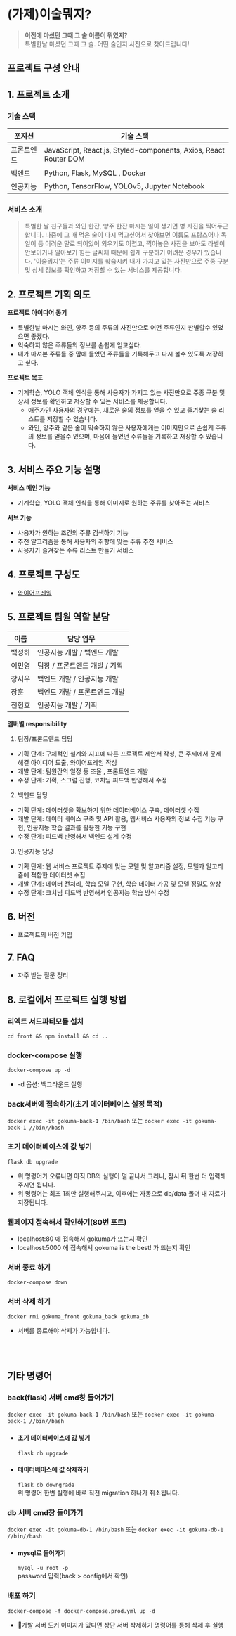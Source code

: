 # (가제)이술뭐지?

> **이전에 마셨던 그때 그 술 이름이 뭐였지?** <br>
> 특별한날 마셨던 그때 그 술. 어떤 술인지 사진으로 찾아드립니다!

## 프로젝트 구성 안내

## 1. 프로젝트 소개

### 기술 스택

| 포지션     | 기술 스택                                                        |
| ---------- | ---------------------------------------------------------------- |
| 프론트엔드 | JavaScript, React.js, Styled-components, Axios, React Router DOM |
| 백엔드     | Python, Flask, MySQL , Docker                                    |
| 인공지능   | Python, TensorFlow, YOLOv5, Jupyter Notebook                     |

### 서비스 소개

> 특별한 날 친구들과 와인 한잔, 양주 한잔 마시는 일이 생기면 병 사진을 찍어두곤 합니다. 나중에 그 때 먹은 술이 다시 먹고싶어서 찾아보면 이름도 프랑스어나 독일어 등 어려운 말로 되어있어 외우기도 어렵고, 찍어놓은 사진을 보아도 라벨이 안보이거나 알아보기 힘든 글씨체 때문에 쉽게 구분하기 어려운 경우가 있습니다. '이술뭐지'는 주류 이미지를 학습시켜 내가 가지고 있는 사진만으로 주종 구분 및 상세 정보를 확인하고 저장할 수 있는 서비스를 제공합니다.

## 2. 프로젝트 기획 의도

**프로젝트 아이디어 동기**<br>

- 특별한날 마시는 와인, 양주 등의 주류의 사진만으로 어떤 주류인지 판별할수 있었으면 좋겠다.
- 익숙하지 않은 주류들의 정보를 손쉽게 얻고싶다.
- 내가 마셔본 주류들 중 맘에 들었던 주류들을 기록해두고 다시 볼수 있도록 저장하고 싶다.

**프로젝트 목표**<br>

- 기계학습, YOLO 객체 인식을 통해 사용자가 가지고 있는 사진만으로 주종 구분 및 상세 정보를 확인하고 저장할 수 있는 서비스를 제공합니다.
  - 애주가인 사용자의 경우에는, 새로운 술의 정보를 얻을 수 있고 즐겨찾는 술 리스트를 저장할 수 있습니다.
  - 와인, 양주와 같은 술이 익숙하지 않은 사용자에게는 이미지만으로 손쉽게 주류의 정보를 얻을수 있으며, 마음에 들었던 주류들을 기록하고 저장할 수 있습니다.

## 3. 서비스 주요 기능 설명

**서비스**
**메인 기능**

- 기계학습, YOLO 객체 인식을 통해 이미지로 원하는 주류를 찾아주는 서비스

**서브 기능**

- 사용자가 원하는 조건의 주류 검색하기 기능
- 추천 알고리즘을 통해 사용자의 취향에 맞는 주류 추천 서비스
- 사용자가 즐겨찾는 주류 리스트 만들기 서비스

## 4. 프로젝트 구성도

- [와이어프레임](https://whimsical.com/gokuma-2bWmzF2MiVEBtbqBFh1YPb)

## 5. 프로젝트 팀원 역할 분담

| 이름   | 담당 업무                     |
| ------ | ----------------------------- |
| 백정하 | 인공지능 개발 / 백엔드 개발   |
| 이민영 | 팀장 / 프론트엔드 개발 / 기획 |
| 장서우 | 백엔드 개발 / 인공지능 개발   |
| 장훈   | 백엔드 개발 / 프론트엔드 개발 |
| 전현호 | 인공지능 개발 / 기획          |

**멤버별 responsibility**

1. 팀장/프론트엔드 담당

- 기획 단계: 구체적인 설계와 지표에 따른 프로젝트 제안서 작성, 큰 주제에서 문제 해결 아이디어 도출, 와이어프레임 작성
- 개발 단계: 팀원간의 일정 등 조율 , 프론트엔드 개발
- 수정 단계: 기획, 스크럼 진행, 코치님 피드백 반영해서 수정

2. 백엔드 담당

- 기획 단계: 데이터셋을 확보하기 위한 데이터베이스 구축, 데이터셋 수집
- 개발 단계: 데이터 베이스 구축 및 API 활용, 웹서비스 사용자의 정보 수집 기능 구현, 인공지능 학습 결과를 활용한 기능 구현
- 수정 단계: 피드백 반영해서 백엔드 설계 수정

3. 인공지능 담당

- 기획 단계: 웹 서비스 프로젝트 주제에 맞는 모델 및 알고리즘 설정, 모델과 알고리즘에 적합한 데이터셋 수집
- 개발 단계: 데이터 전처리, 학습 모델 구현, 학습 데이터 가공 및 모델 정밀도 향상
- 수정 단계: 코치님 피드백 반영해서 인공지능 학습 방식 수정

## 6. 버전

- 프로젝트의 버전 기입

## 7. FAQ

- 자주 받는 질문 정리

## 8. 로컬에서 프로젝트 실행 방법

### 리엑트 서드파티모듈 설치

`cd front && npm install && cd ..`

### docker-compose 실행

`docker-compose up -d`

- -d 옵션: 백그라운드 실행

### back서버에 접속하기(초기 데이터베이스 설정 목적)

`docker exec -it gokuma-back-1 /bin/bash` 또는 `docker exec -it gokuma-back-1 //bin//bash`

### 초기 데이터베이스에 값 넣기

`flask db upgrade`

- 위 명령어가 오류나면 아직 DB의 실행이 덜 끝나서 그러니, 잠시 뒤 한번 더 입력해주시면 됩니다.
- 위 명령어는 최초 1회만 실행해주시고, 이후에는 자동으로 db/data 폴더 내 자료가 저장됩니다.

### 웹페이지 접속해서 확인하기(80번 포트)

- localhost:80 에 접속해서 gokuma가 뜨는지 확인
- localhost:5000 에 접속해서 gokuma is the best! 가 뜨는지 확인

### 서버 종료 하기

`docker-compose down`

### 서버 삭제 하기

`docker rmi gokuma_front gokuma_back gokuma_db`

- 서버를 종료해야 삭제가 가능합니다.

<br/><br/>

## 기타 명령어

### back(flask) 서버 cmd창 들어가기

`docker exec -it gokuma-back-1 /bin/bash` 또는 `docker exec -it gokuma-back-1 //bin//bash`

- #### 초기 데이터베이스에 값 넣기

  `flask db upgrade`

- #### 데이터베이스에 값 삭제하기
  `flask db downgrade`  
  위 명령어 한번 실행에 바로 직전 migration 하나가 취소됩니다.

### db 서버 cmd창 들어가기

`docker exec -it gokuma-db-1 /bin/bash` 또는 `docker exec -it gokuma-db-1 //bin//bash`

- #### mysql로 들어가기
  `mysql -u root -p`  
  password 입력(back > config에서 확인)

### 배포 하기

`docker-compose -f docker-compose.prod.yml up -d`

- 개발 서버 도커 이미지가 있다면 상단 서버 삭제하기 명령어를 통해 삭제 후 실행

